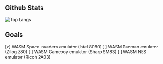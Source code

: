 ## Github Stats

![Top Langs](https://github-readme-stats.vercel.app/api/top-langs/?username=irdcat&layout=compact)

## Goals

[x] WASM Space Invaders emulator (Intel 8080)
[ ] WASM Pacman emulator (Zilog Z80)
[ ] WASM Gameboy emulator (Sharp SM83)
[ ] WASM NES emulator (Ricoh 2A03)
